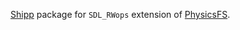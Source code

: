 [Shipp](https://github.com/linkdd/shipp) package for `SDL_RWops` extension of
[PhysicsFS](https://github.com/icculus/physfs.git).
